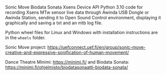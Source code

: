 Sonic Move Biodata Sonata Xsens Device API Python 3.10 code for recording Xsens MTw sensor live data through Awinda USB Dongle or Awinda Station, sending it to Open Sound Control environment, displaying it graphically and saving a txt and an mtb log file. 

Python wheel files for Linux and Windows with installation instructions are in the `wheels` folder.

Sonic Move project: https://uefconnect.uef.fi/en/group/sonic-move-creative-and-expressive-sonification-of-human-movement/

Dance Theatre Minimi: https://minimi.fi/ and Biodata Sonata: https://minimi.fi/ohjelmisto/biodatasonaatti-biodata-sonata/
